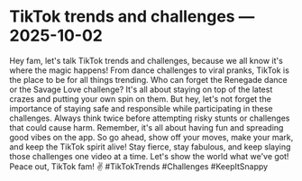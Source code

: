 # TikTok trends and challenges — 2025-10-02

Hey fam, let's talk TikTok trends and challenges, because we all know it's where the magic happens! From dance challenges to viral pranks, TikTok is the place to be for all things trending. Who can forget the Renegade dance or the Savage Love challenge? It's all about staying on top of the latest crazes and putting your own spin on them. But hey, let's not forget the importance of staying safe and responsible while participating in these challenges. Always think twice before attempting risky stunts or challenges that could cause harm. Remember, it's all about having fun and spreading good vibes on the app. So go ahead, show off your moves, make your mark, and keep the TikTok spirit alive! Stay fierce, stay fabulous, and keep slaying those challenges one video at a time. Let's show the world what we've got! Peace out, TikTok fam! ✌️ #TikTokTrends #Challenges #KeepItSnappy